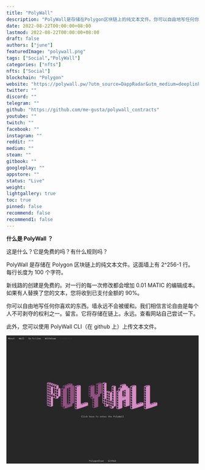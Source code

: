 ```yaml
---
title: "PolyWall"
description: "PolyWall是存储在Polygon区块链上的纯文本文件。你可以自由地写任何你喜欢的东西。PolyWall永远不会被审核。"
date: 2022-08-22T00:00:00+08:00
lastmod: 2022-08-22T00:00:00+08:00
draft: false
authors: ["june"]
featuredImage: "polywall.png"
tags: ["Social","PolyWall"]
categories: ["nfts"]
nfts: ["Social"]
blockchain: "Polygon"
website: "https://polywall.pw/?utm_source=DappRadar&utm_medium=deeplink&utm_campaign=visit-website"
twitter: ""
discord: ""
telegram: ""
github: "https://github.com/me-gusta/polywall_contracts"
youtube: ""
twitch: ""
facebook: ""
instagram: ""
reddit: ""
medium: ""
steam: ""
gitbook: ""
googleplay: ""
appstore: ""
status: "Live"
weight: 
lightgallery: true
toc: true
pinned: false
recommend: false
recommend1: false
---
```


**什么是 PolyWall ？**

这是什么？它是免费的吗？有什么规则吗？

PolyWall 是存储在 Polygon 区块链上的纯文本文件。这面墙上有 2^256-1 行。每行长度为 100 个字符。

新线路的创建是免费的。对一行的每一次修改都会增加 0.01 MATIC 的编辑成本。如果有人替换了您的文本，您将收到已支付金额的 90%。

你可以自由地写任何你喜欢的东西。墙永远不会被缓和。我们相信言论自由是每个人不可剥夺的权利之一。留言。它将存储在链上。永远。查看网站自己尝试一下。

此外，您可以使用 PolyWall CLI（在 github 上）上传文本文件。

![PolyWall](14.png)